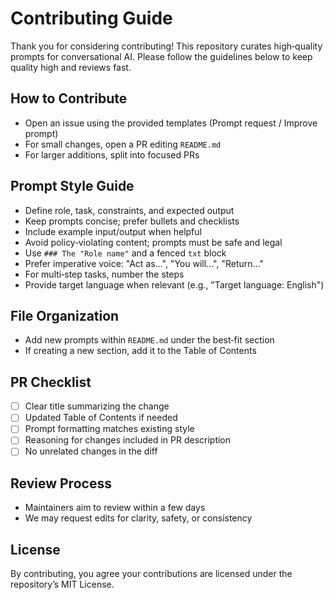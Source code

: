 # Contributing Guide

Thank you for considering contributing! This repository curates high‑quality prompts for conversational AI. Please follow the guidelines below to keep quality high and reviews fast.

## How to Contribute
- Open an issue using the provided templates (Prompt request / Improve prompt)
- For small changes, open a PR editing `README.md`
- For larger additions, split into focused PRs

## Prompt Style Guide
- Define role, task, constraints, and expected output
- Keep prompts concise; prefer bullets and checklists
- Include example input/output when helpful
- Avoid policy‑violating content; prompts must be safe and legal
- Use `### The "Role name"` and a fenced `txt` block
- Prefer imperative voice: "Act as…", "You will…", "Return…"
- For multi‑step tasks, number the steps
- Provide target language when relevant (e.g., "Target language: English")

## File Organization
- Add new prompts within `README.md` under the best‑fit section
- If creating a new section, add it to the Table of Contents

## PR Checklist
- [ ] Clear title summarizing the change
- [ ] Updated Table of Contents if needed
- [ ] Prompt formatting matches existing style
- [ ] Reasoning for changes included in PR description
- [ ] No unrelated changes in the diff

## Review Process
- Maintainers aim to review within a few days
- We may request edits for clarity, safety, or consistency

## License
By contributing, you agree your contributions are licensed under the repository’s MIT License.